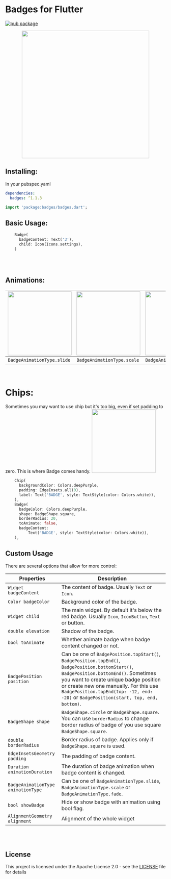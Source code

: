 # Badges for Flutter

[![pub package](https://img.shields.io/badge/pub-1.1.3-blueviolet.svg)](https://pub.dev/packages/badges)

<p align="center">
  <img src="https://raw.githubusercontent.com/yadaniil/flutter_badges/master/images/logo.png" height="400px">
</p>


## Installing:
In your pubspec.yaml
```yaml
dependencies:
  badges: ^1.1.3
```
```dart
import 'package:badges/badges.dart';
```


## Basic Usage:
```dart
    Badge(
      badgeContent: Text('3'),
      child: Icon(Icons.settings),
    )
```
<br>
<br>


## Animations:
| <img src="https://raw.githubusercontent.com/yadaniil/flutter_badges/master/images/first_badge_example.gif" height="200px">  | <img src="https://raw.githubusercontent.com/yadaniil/flutter_badges/master/images/second_badge_example.gif" height="200px"> | <img src="https://raw.githubusercontent.com/yadaniil/flutter_badges/master/images/third_badge_example.gif" height="200px"> |
| ------------- | ------------- | ------------ |
| `BadgeAnimationType.slide`  | `BadgeAnimationType.scale`  | `BadgeAnimationType.fade` |
<br>

# Chips:
Sometimes you may want to use chip but it's too big, even if set padding to zero. This is where Badge comes handy.
<img src="https://raw.githubusercontent.com/yadaniil/flutter_badges/master/images/chip_badge_example.png" height="200px">
```dart
    Chip(
      backgroundColor: Colors.deepPurple,
      padding: EdgeInsets.all(0),
      label: Text('BADGE', style: TextStyle(color: Colors.white)),
    ),
    Badge(
      badgeColor: Colors.deepPurple,
      shape: BadgeShape.square,
      borderRadius: 20,
      toAnimate: false,
      badgeContent:
          Text('BADGE', style: TextStyle(color: Colors.white)),
    ),
```


## Custom Usage
There are several options that allow for more control:

|  Properties  |   Description   |
|--------------|-----------------|
| `Widget badgeContent` | The content of badge. Usually `Text` or `Icon`. |
| `Color badgeColor` | Background color of the badge. |
| `Widget child` | The main widget. By default it's below the red badge. Usually `Icon`, `IconButton`, `Text` or button. |
| `double elevation` | Shadow of the badge. |
| `bool toAnimate` | Whether animate badge when badge content changed or not. |
| `BadgePosition position` | Can be one of `BadgePosition.topStart()`, `BadgePosition.topEnd()`, `BadgePosition.bottomStart()`, `BadgePosition.bottomEnd()`. Sometimes you want to create unique badge position or create new one manually. For this use `BadgePosition.topEnd(top: -12, end: -20)` or `BadgePosition(start, top, end, bottom)`. |
| `BadgeShape shape` | `BadgeShape.circle` or `BadgeShape.square`. You can use `borderRadius` to change border radius of badge of you use square `BadgeShape.square`. |
| `double borderRadius` | Border radius of badge. Applies only if `BadgeShape.square` is used. |
| `EdgeInsetsGeometry padding` | The padding of badge content. |
| `Duration animationDuration` | The duration of badge animation when badge content is changed. |
| `BadgeAnimationType animationType` | Can be one of `BadgeAnimationType.slide`, `BadgeAnimationType.scale` or `BadgeAnimationType.fade`. |
| `bool showBadge` | Hide or show badge with animation using bool flag. |
| `AlignmentGeometry alignment` | Alignment of the whole widget |

<br>
<br>

## License
This project is licensed under the Apache License 2.0 - see the [LICENSE](LICENSE) file for details
